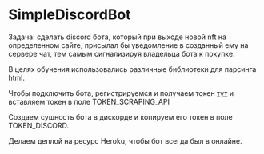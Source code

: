 # SimpleDiscordBot

Задача: сделать discord бота, который при выходе новой nft на определенном сайте, присылал бы уведомление в созданный ему на сервере чат, тем самым сигнализируя владельца бота к покупке.

В целях обучения использовались различные библиотеки для парсинга html.

Чтобы подключить бота, регистрируемся и получаем токен [тут](https://app.scrapingant.com/dashboard) и вставляем токен в поле TOKEN_SCRAPING_API

Создаем сущность бота в дискорде и копируем его токен в поле TOKEN_DISCORD.

Делаем деплой на ресурс Heroku, чтобы бот всегда был в онлайне.
